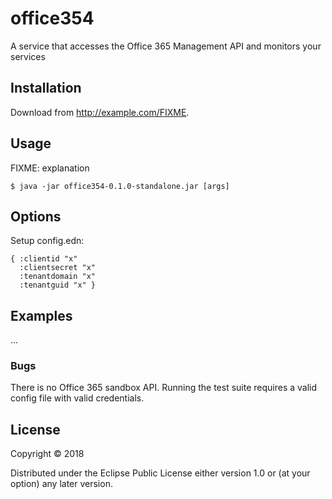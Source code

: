 # office354

A service that accesses the Office 365 Management API and monitors your services

## Installation

Download from http://example.com/FIXME.

## Usage

FIXME: explanation

    $ java -jar office354-0.1.0-standalone.jar [args]

## Options

Setup config.edn:
```
{ :clientid "x"
  :clientsecret "x"
  :tenantdomain "x"
  :tenantguid "x" }
```

## Examples

...

### Bugs

There is no Office 365 sandbox API. Running the test suite requires a valid config file with valid credentials.

## License

Copyright © 2018 

Distributed under the Eclipse Public License either version 1.0 or (at
your option) any later version.
